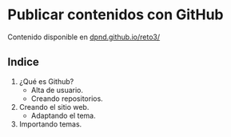 # Publicar contenidos con GitHub

Contenido disponible en [dpnd.github.io/reto3/](https://dpnd.github.io./reto3/)

## Indice
1. ¿Qué es Github?
   - Alta de usuario.
   - Creando repositorios.
2. Creando el sitio web.
   - Adaptando el tema.
3. Importando temas.

